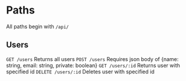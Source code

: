 # Paths

All paths begin with `/api/`

## Users

`GET /users` Returns all users
`POST /users` Requires json body of {name: string, email: string, private: boolean}
`GET /users/:id` Returns user with specified id
`DELETE /users/:id` Deletes user with specified id
